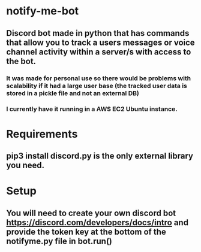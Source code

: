# notify-me-bot
## Discord bot made in python that has commands that allow you to track a users messages or voice channel activity within a server/s with access to the bot.
### It was made for personal use so there would be problems with scalability if it had a large user base (the tracked user data is stored in a pickle file and not an external DB)
### I currently have it running in a AWS EC2 Ubuntu instance.

# Requirements
## pip3 install discord.py is the only external library you need.

# Setup
## You will need to create your own discord bot https://discord.com/developers/docs/intro and provide the token key at the bottom of the notifyme.py file in bot.run()





